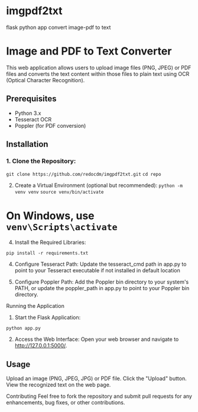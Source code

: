 # imgpdf2txt
flask python app convert image-pdf to text

# Image and PDF to Text Converter

This web application allows users to upload image files (PNG, JPEG) or PDF files and converts the text content within those files to plain text using OCR (Optical Character Recognition).

## Prerequisites

- Python 3.x
- Tesseract OCR
- Poppler (for PDF conversion)

## Installation

### 1. Clone the Repository:

`git clone https://github.com/redocdm/imgpdf2txt.git`
`cd repo`

2. Create a Virtual Environment (optional but recommended):
`python -m venv venv`
`source venv/bin/activate`
# On Windows, use `venv\Scripts\activate`

4. Install the Required Libraries:

`pip install -r requirements.txt`

4. Configure Tesseract Path:
Update the tesseract_cmd path in app.py to point to your Tesseract executable if not installed in default location

5. Configure Poppler Path:
Add the Poppler bin directory to your system's PATH, or update the poppler_path in app.py to point to your Poppler bin directory.

Running the Application
1. Start the Flask Application:

`python app.py`

2. Access the Web Interface:
Open your web browser and navigate to http://127.0.0.1:5000/.

Usage
-------------------------------------------
Upload an image (PNG, JPEG, JPG) or PDF file.
Click the "Upload" button.
View the recognized text on the web page.

Contributing
Feel free to fork the repository and submit pull requests for any enhancements, bug fixes, or other contributions.
